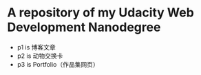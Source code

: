 # A repository of my Udacity Web Development Nanodegree
- p1 is 博客文章
- p2 is 动物交换卡
- p3 is Portfolio（作品集网页）